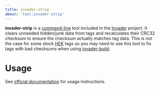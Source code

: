 ```yaml
---
title: invader-strip
about: 'tool:invader-strip'
---
```

**invader-strip** is a [command-line](~) tool included in the [Invader](~) project. It clears unneeded hidden/junk data from tags and recalculates their CRC32 checksum to ensure the checksum actually matches tag data. This is not the case for some stock [HEK](~) tags so you may need to use this tool to fix tags with bad checksums when using [invader-build](~).

# Usage
See [official documentation][docs] for usage instructions.

[docs]: https://github.com/SnowyMouse/invader#invader-strip
